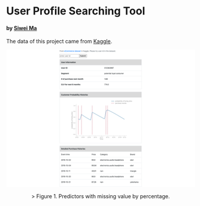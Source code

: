 # User Profile Searching Tool

#### by [Siwei Ma](https://www.linkedin.com/in/siwei-ma-28345856/)

The data of this project came from [Kaggle](https://www.kaggle.com/mkechinov/ecommerce-behavior-data-from-multi-category-store?select=2019-Oct.csv). 

![](screencapture-web.png)
<p align="center">> Figure 1. Predictors with missing value by percentage.</p>



